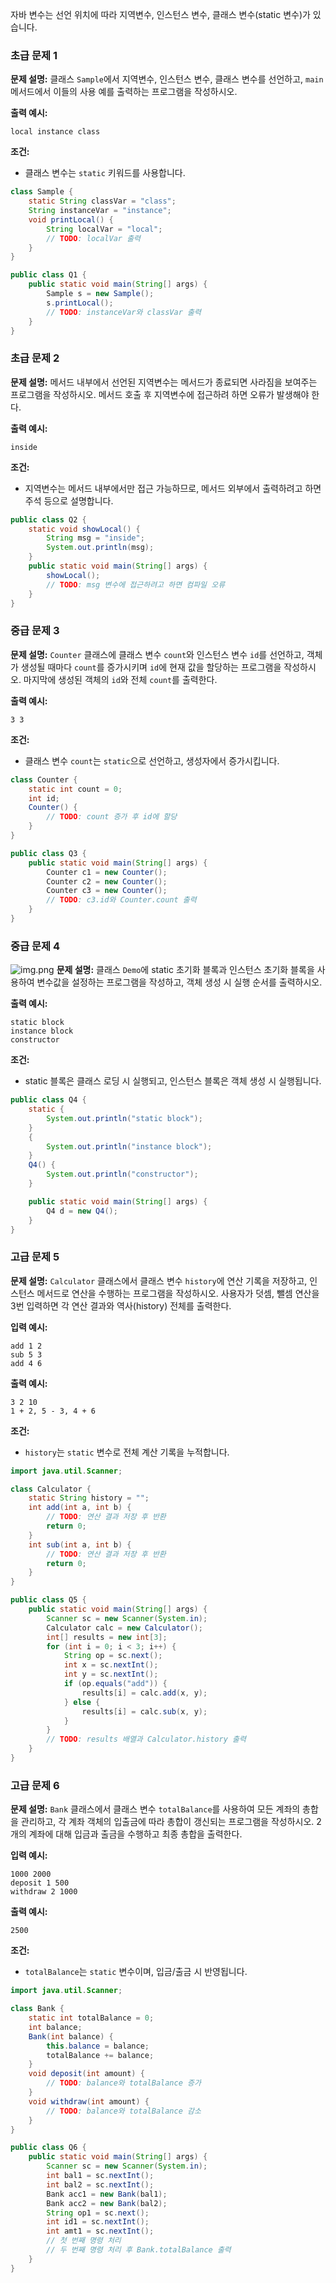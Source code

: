 자바 변수는 선언 위치에 따라 지역변수, 인스턴스 변수, 클래스 변수(static 변수)가 있습니다.

### 초급 문제 1

**문제 설명:** 클래스 `Sample`에서 지역변수, 인스턴스 변수, 클래스 변수를 선언하고, `main` 메서드에서 이들의 사용 예를 출력하는 프로그램을 작성하시오.

**출력 예시:**

```
local instance class
```

**조건:**

- 클래스 변수는 `static` 키워드를 사용합니다.

```java
class Sample {
    static String classVar = "class";
    String instanceVar = "instance";
    void printLocal() {
        String localVar = "local";
        // TODO: localVar 출력
    }
}

public class Q1 {
    public static void main(String[] args) {
        Sample s = new Sample();
        s.printLocal();
        // TODO: instanceVar와 classVar 출력
    }
}
```

### 초급 문제 2

**문제 설명:** 메서드 내부에서 선언된 지역변수는 메서드가 종료되면 사라짐을 보여주는 프로그램을 작성하시오. 메서드 호출 후 지역변수에 접근하려 하면 오류가 발생해야 한다.

**출력 예시:**

```
inside
```

**조건:**

- 지역변수는 메서드 내부에서만 접근 가능하므로, 메서드 외부에서 출력하려고 하면 주석 등으로 설명합니다.

```java
public class Q2 {
    static void showLocal() {
        String msg = "inside";
        System.out.println(msg);
    }
    public static void main(String[] args) {
        showLocal();
        // TODO: msg 변수에 접근하려고 하면 컴파일 오류
    }
}
```

### 중급 문제 3

**문제 설명:** `Counter` 클래스에 클래스 변수 `count`와 인스턴스 변수 `id`를 선언하고, 객체가 생성될 때마다 `count`를 증가시키며 `id`에 현재 값을 할당하는 프로그램을 작성하시오. 마지막에 생성된 객체의 `id`와 전체 `count`를 출력한다.

**출력 예시:**

```
3 3
```

**조건:**

- 클래스 변수 `count`는 `static`으로 선언하고, 생성자에서 증가시킵니다.

```java
class Counter {
    static int count = 0;
    int id;
    Counter() {
        // TODO: count 증가 후 id에 할당
    }
}

public class Q3 {
    public static void main(String[] args) {
        Counter c1 = new Counter();
        Counter c2 = new Counter();
        Counter c3 = new Counter();
        // TODO: c3.id와 Counter.count 출력
    }
}
```

### 중급 문제 4
![img.png](img.png)
**문제 설명:** 클래스 `Demo`에 static 초기화 블록과 인스턴스 초기화 블록을 사용하여 변수값을 설정하는 프로그램을 작성하고, 객체 생성 시 실행 순서를 출력하시오.

**출력 예시:**

```
static block
instance block
constructor
```

**조건:**

- static 블록은 클래스 로딩 시 실행되고, 인스턴스 블록은 객체 생성 시 실행됩니다.

```java
public class Q4 {
    static {
        System.out.println("static block");
    }
    {
        System.out.println("instance block");
    }
    Q4() {
        System.out.println("constructor");
    }

    public static void main(String[] args) {
        Q4 d = new Q4();
    }
}
```

### 고급 문제 5

**문제 설명:** `Calculator` 클래스에서 클래스 변수 `history`에 연산 기록을 저장하고, 인스턴스 메서드로 연산을 수행하는 프로그램을 작성하시오. 사용자가 덧셈, 뺄셈 연산을 3번 입력하면 각 연산 결과와 역사(history) 전체를 출력한다.

**입력 예시:**

```
add 1 2
sub 5 3
add 4 6
```

**출력 예시:**

```
3 2 10
1 + 2, 5 - 3, 4 + 6
```

**조건:**

- `history`는 `static` 변수로 전체 계산 기록을 누적합니다.

```java
import java.util.Scanner;

class Calculator {
    static String history = "";
    int add(int a, int b) {
        // TODO: 연산 결과 저장 후 반환
        return 0;
    }
    int sub(int a, int b) {
        // TODO: 연산 결과 저장 후 반환
        return 0;
    }
}

public class Q5 {
    public static void main(String[] args) {
        Scanner sc = new Scanner(System.in);
        Calculator calc = new Calculator();
        int[] results = new int[3];
        for (int i = 0; i < 3; i++) {
            String op = sc.next();
            int x = sc.nextInt();
            int y = sc.nextInt();
            if (op.equals("add")) {
                results[i] = calc.add(x, y);
            } else {
                results[i] = calc.sub(x, y);
            }
        }
        // TODO: results 배열과 Calculator.history 출력
    }
}
```

### 고급 문제 6

**문제 설명:** `Bank` 클래스에서 클래스 변수 `totalBalance`를 사용하여 모든 계좌의 총합을 관리하고, 각 계좌 객체의 입출금에 따라 총합이 갱신되는 프로그램을 작성하시오. 2개의 계좌에 대해 입금과 출금을 수행하고 최종 총합을 출력한다.

**입력 예시:**

```
1000 2000
deposit 1 500
withdraw 2 1000
```

**출력 예시:**

```
2500
```

**조건:**

- `totalBalance`는 `static` 변수이며, 입금/출금 시 반영됩니다.

```java
import java.util.Scanner;

class Bank {
    static int totalBalance = 0;
    int balance;
    Bank(int balance) {
        this.balance = balance;
        totalBalance += balance;
    }
    void deposit(int amount) {
        // TODO: balance와 totalBalance 증가
    }
    void withdraw(int amount) {
        // TODO: balance와 totalBalance 감소
    }
}

public class Q6 {
    public static void main(String[] args) {
        Scanner sc = new Scanner(System.in);
        int bal1 = sc.nextInt();
        int bal2 = sc.nextInt();
        Bank acc1 = new Bank(bal1);
        Bank acc2 = new Bank(bal2);
        String op1 = sc.next();
        int id1 = sc.nextInt();
        int amt1 = sc.nextInt();
        // 첫 번째 명령 처리
        // 두 번째 명령 처리 후 Bank.totalBalance 출력
    }
}
```